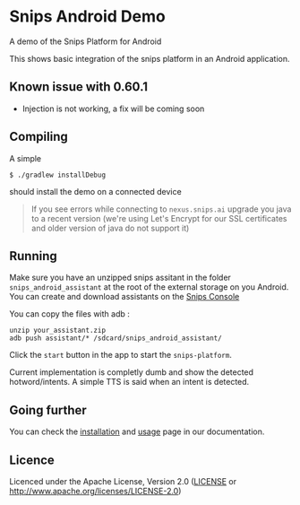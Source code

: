 # Snips Android Demo
A demo of the Snips Platform for Android

This shows basic integration of the snips platform in an Android application. 

## Known issue with 0.60.1
- Injection is not working, a fix will be coming soon

## Compiling 

A simple 
```
$ ./gradlew installDebug
```
should install the demo on a connected device

> If you see errors while connecting to `nexus.snips.ai` upgrade you java to a recent version (we're using Let's Encrypt for our SSL certificates and older version of java do not support it)

## Running

Make sure you have an unzipped snips assitant in the folder `snips_android_assistant` at the root of the external storage on you Android. You can create and download assistants on the [Snips Console](https://console.snips.ai)

You can copy the files with adb :

```
unzip your_assistant.zip
adb push assistant/* /sdcard/snips_android_assistant/
```


Click the `start` button in the app to start the `snips-platform`.

Current implementation is completly dumb and show the detected hotword/intents. A simple TTS is said when an intent is detected.

## Going further

You can check the [installation](https://snips.gitbook.io/documentation/installing-snips/on-android) and [usage](https://snips.gitbook.io/documentation/installing-snips/on-android/using-the-platform-on-android) page in our documentation.

## Licence 

Licenced under the Apache License, Version 2.0 ([LICENSE](./LICENCE) or http://www.apache.org/licenses/LICENSE-2.0)
